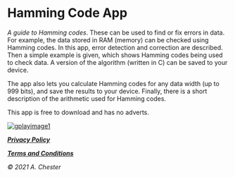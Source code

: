 # Hamming Code App

_A guide to Hamming codes_. These can be used to find or fix errors in data. 
For example, the data stored in RAM (memory) can be checked using Hamming codes.
In this app, error detection and correction are described.
Then a simple example is given, which shows Hamming codes being used to check data.
A version of the algorithm (written in C) can be saved to your device.

The app also lets you calculate Hamming codes for any data width (up to 999 bits), and save the results to your device.
Finally, there is a short description of the arithmetic used for Hamming codes.

This app is free to download and has no adverts.

[![gplayimage1](https://github.com/user-attachments/assets/346e68d9-90cc-4def-a823-1d9f402ae40f)](https://play.google.com/store/apps/details?id=achester.com.hammingcodes)

[***Privacy Policy***](./privacy) 

[***Terms and Conditions***](./terms) 

_© 2021 A. Chester_

